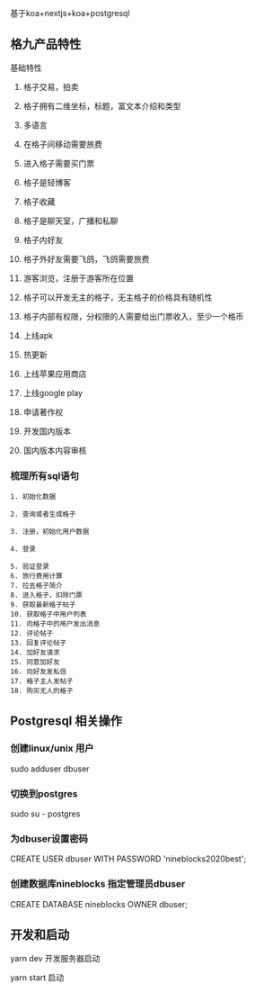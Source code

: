 基于koa+nextjs+koa+postgresql


## 格九产品特性

基础特性

1. 格子交易，拍卖

2. 格子拥有二维坐标，标题，富文本介绍和类型

3. 多语言

4. 在格子间移动需要旅费

5. 进入格子需要买门票

6. 格子是轻博客

7. 格子收藏

8. 格子是聊天室，广播和私聊

9. 格子内好友

10. 格子外好友需要飞鸽，飞鸽需要旅费

11. 游客浏览，注册于游客所在位置

12. 格子可以开发无主的格子，无主格子的价格具有随机性

13. 格子内部有权限，分权限的人需要给出门票收入，至少一个格币

14. 上线apk

15. 热更新

16. 上线苹果应用商店

17. 上线google play

18. 申请著作权

19. 开发国内版本

20. 国内版本内容审核

    

### 梳理所有sql语句

    1. 初始化数据

    2. 查询或者生成格子

    3. 注册，初始化用户数据

    4. 登录

    5. 验证登录
    6. 旅行费用计算
    7. 拉去格子简介
    8. 进入格子，扣除门票
    9. 获取最新格子帖子
    10. 获取格子中用户列表
    11. 向格子中的用户发出消息
    12. 评论帖子
    13. 回复评论帖子
    14. 加好友请求
    15. 同意加好友
    16. 向好友发私信
    17. 格子主人发帖子
    18. 购买无人的格子



## Postgresql 相关操作

### 创建linux/unix 用户

sudo adduser dbuser



### 切换到postgres

sudo su - postgres



### 为dbuser设置密码

CREATE USER dbuser WITH PASSWORD 'nineblocks2020best';



### 创建数据库nineblocks 指定管理员dbuser

CREATE DATABASE nineblocks OWNER dbuser;



## 开发和启动

yarn dev 开发服务器启动

yarn start 启动

